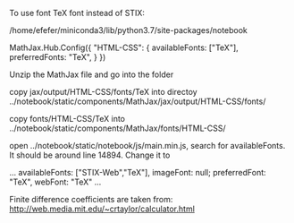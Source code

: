 To use font TeX font instead of STIX:

/home/efefer/miniconda3/lib/python3.7/site-packages/notebook

MathJax.Hub.Config({
        "HTML-CSS": {
            availableFonts: ["TeX"],
            preferredFonts: "TeX",
         }
})


Unzip the MathJax file and go into the folder

copy jax/output/HTML-CSS/fonts/TeX into directoy ../notebook/static/components/MathJax/jax/output/HTML-CSS/fonts/

copy fonts/HTML-CSS/TeX into ../notebook/static/components/MathJax/fonts/HTML-CSS/

open ../notebook/static/notebook/js/main.min.js, search for availableFonts. It should be around line 14894. Change it to

...
availableFonts: ["STIX-Web","TeX"],
imageFont: null;
preferredFont: "TeX",
webFont: "TeX"
...


Finite difference coefficients are taken from:
http://web.media.mit.edu/~crtaylor/calculator.html
